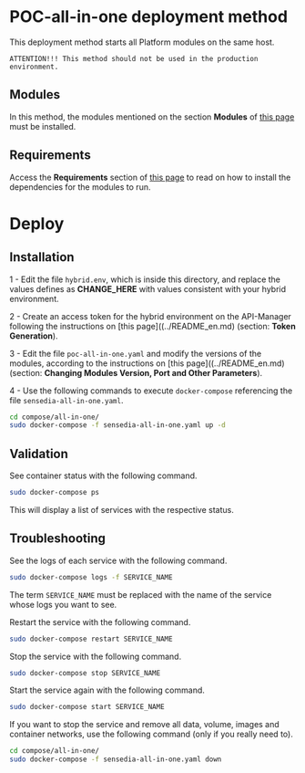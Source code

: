











# POC-all-in-one deployment method

This deployment method starts all Platform modules on the same host.

    ATTENTION!!! This method should not be used in the production environment.

## Modules

In this method, the modules mentioned on the section **Modules** of [this page](../README_en.md) must be installed.

## Requirements

Access the **Requirements** section of [this page](../README.md) to read on how to install the dependencies for the modules to run.

# Deploy

## Installation

1 - Edit the file ``hybrid.env``, which is inside this directory, and replace the values defines as **CHANGE_HERE** with values consistent with your hybrid environment.

2 - Create an access token for the hybrid environment on the API-Manager following the instructions on [this page]((../README_en.md) (section: **Token Generation**).

3 - Edit the file ``poc-all-in-one.yaml`` and modify the versions of the modules, according to the instructions on [this page]((../README_en.md) (section: **Changing Modules Version, Port and Other Parameters**).

4 - Use the following commands to execute ``docker-compose`` referencing the file ``sensedia-all-in-one.yaml``.

```bash
cd compose/all-in-one/
sudo docker-compose -f sensedia-all-in-one.yaml up -d
```

## Validation

See container status with the following command.

```bash
sudo docker-compose ps
```

This will display a list of services with the respective status.

## Troubleshooting

See the logs of each service with the following command.

```bash
sudo docker-compose logs -f SERVICE_NAME
```

The term ``SERVICE_NAME`` must be replaced with the name of the service whose logs you want to see.

Restart the service with the following command.

```bash
sudo docker-compose restart SERVICE_NAME
```

Stop the service with the following command.

```bash
sudo docker-compose stop SERVICE_NAME
```

Start the service again with the following command.

```bash
sudo docker-compose start SERVICE_NAME
```

If you want to stop the service and remove all data, volume, images and container networks, use the following command (only if you really need to).

```bash
cd compose/all-in-one/
sudo docker-compose -f sensedia-all-in-one.yaml down
```
